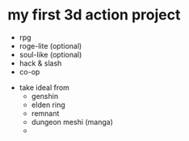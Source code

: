 # my first 3d action project
* rpg
* roge-lite (optional)
* soul-like (optional)
* hack & slash
* co-op

- take ideal from
  * genshin
  * elden ring
  * remnant
  * dungeon meshi (manga)
  * 
